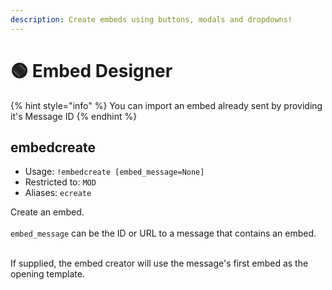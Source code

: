 ```yaml
---
description: Create embeds using buttons, modals and dropdowns!
---
```


# 🟢 Embed Designer

{% hint style="info" %}
You can import an embed already sent by providing it's Message ID
{% endhint %}

## embedcreate

* Usage: `!embedcreate [embed_message=None]`
* Restricted to: `MOD`
* Aliases: `ecreate`

Create an embed.\
\
`embed_message` can be the ID or URL to a message that contains an embed.

\
If supplied, the embed creator will use the message's first embed as the opening template.



